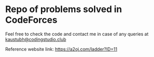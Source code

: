 # Repo of problems solved in CodeForces

Feel free to check the code and contact me in case of any queries at 
kaustubh@codingstudio.club

Reference website link: https://a2oj.com/ladder?ID=11
